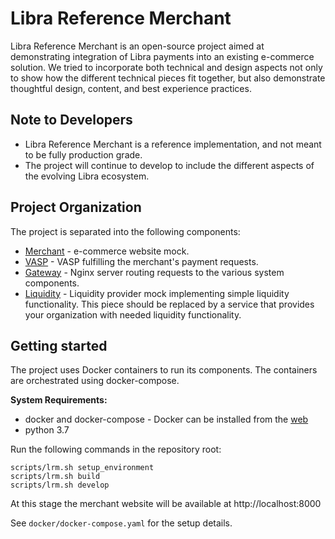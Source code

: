 # Libra Reference Merchant

Libra Reference Merchant is an open-source project aimed at demonstrating integration of Libra
payments into an existing e-commerce solution. We tried to incorporate both technical and design 
aspects not only to show how the different technical pieces fit together, but also demonstrate 
thoughtful design, content, and best experience practices.


## Note to Developers

* Libra Reference Merchant is a reference implementation, and not meant to be fully production grade. 
* The project will continue to develop to include the different aspects of the evolving Libra ecosystem.   


## Project Organization

The project is separated into the following components:
* [Merchant](/merchant) - e-commerce website mock.
* [VASP](/vasp) - VASP fulfilling the merchant's payment requests.
* [Gateway](/gateway) - Nginx server routing requests to the various system components.
* [Liquidity](/liquidity) - Liquidity provider mock implementing simple liquidity functionality.
    This piece should be replaced by a service that provides your organization with needed
    liquidity functionality.


## Getting started

The project uses Docker containers to run its components. The containers are orchestrated using
docker-compose.

**System Requirements:**
* docker and docker-compose - Docker can be installed from the [web](https://www.docker.com/products/docker-desktop)
* python 3.7

Run the following commands in the repository root:

```shell script
scripts/lrm.sh setup_environment
scripts/lrm.sh build
scripts/lrm.sh develop
```

At this stage the merchant website will be available at http://localhost:8000

See `docker/docker-compose.yaml` for the setup details.
